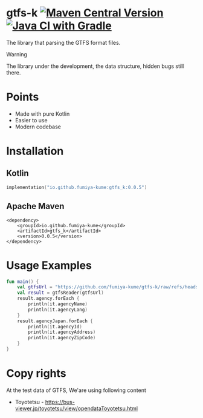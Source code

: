 # gtfs-k [![Maven Central Version](https://img.shields.io/maven-central/v/io.github.fumiya-kume/gtfs_k)](https://central.sonatype.com/artifact/io.github.fumiya-kume/gtfs_k) [![Java CI with Gradle](https://github.com/fumiya-kume/gtfs-k/actions/workflows/gradle.yml/badge.svg)](https://github.com/fumiya-kume/gtfs-k/actions/workflows/gradle.yml)

The library that parsing the GTFS format files.

> [!WARNING]  
> The library under the development, the data structure, hidden bugs still there.

# Points
- Made with pure Kotlin
- Easier to use
- Modern codebase

# Installation 

## Kotlin

```kt
implementation("io.github.fumiya-kume:gtfs_k:0.0.5")
```

## Apache Maven

```
<dependency>
    <groupId>io.github.fumiya-kume</groupId>
    <artifactId>gtfs_k</artifactId>
    <version>0.0.5</version>
</dependency>
```

# Usage Examples

```kt
fun main() {
    val gtfsUrl = "https://github.com/fumiya-kume/gtfs-k/raw/refs/heads/master/test-data/toyotetsu.zip"
    val result = gtfsReader(gtfsUrl)
    result.agency.forEach {
        println(it.agencyName)
        println(it.agencyLang)
    }
    result.agencyJapan.forEach { 
        println(it.agencyId)
        println(it.agencyAddress)
        println(it.agencyZipCode)
    }
}
```

# Copy rights

At the test data of GTFS, We'are using following content
- Toyotetsu - https://bus-viewer.jp/toyotetsu/view/opendataToyotetsu.html
